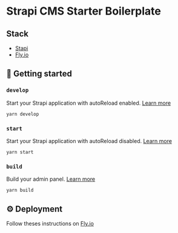 # Strapi CMS Starter Boilerplate

## Stack

- [Stapi](https://strapi.io)
- [Fly.io](https://documentation-git-fork-bogdaaamn-docs-fly-deplo-460c6b-strapijs.vercel.app/developer-docs/latest/setup-deployment-guides/deployment/hosting-guides/fly.html)

## 🚀 Getting started

### `develop`

Start your Strapi application with autoReload enabled. [Learn more](https://docs.strapi.io/developer-docs/latest/developer-resources/cli/CLI.html#strapi-develop)

```
yarn develop
```

### `start`

Start your Strapi application with autoReload disabled. [Learn more](https://docs.strapi.io/developer-docs/latest/developer-resources/cli/CLI.html#strapi-start)

```
yarn start
```

### `build`

Build your admin panel. [Learn more](https://docs.strapi.io/developer-docs/latest/developer-resources/cli/CLI.html#strapi-build)

```
yarn build
```

## ⚙️ Deployment

Follow theses instructions on [Fly.io](https://documentation-git-fork-bogdaaamn-docs-fly-deplo-460c6b-strapijs.vercel.app/developer-docs/latest/setup-deployment-guides/deployment/hosting-guides/fly.html)
